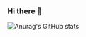 ### Hi there 👋

![Anurag's GitHub stats](https://github-readme-stats.vercel.app/api?username=anuraghazra&show_icons=true&theme=default)
